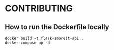 # CONTRIBUTING

## How to run the Dockerfile locally

```
docker build -t flask-smorest-api .
docker-compose up -d
```